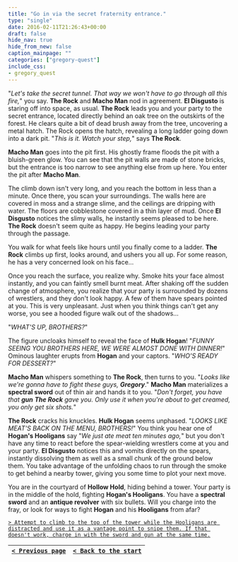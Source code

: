 ```yaml
---
title: "Go in via the secret fraternity entrance."
type: "single"
date: 2016-02-11T21:26:43+00:00
draft: false
hide_nav: true
hide_from_new: false
caption_mainpage: ""
categories: ["gregory-quest"]
include_css:
- gregory_quest
---
```


"*Let's take the secret tunnel. That way we won't have to go through all this fire,*" you say. **The Rock** and **Macho Man** nod in agreement. **El Disgusto** is staring off into space, as usual. **The Rock** leads you and your party to the secret entrance, located directly behind an oak tree on the outskirts of the forest. He clears quite a bit of dead brush away from the tree, uncovering a metal hatch. The Rock opens the hatch, revealing a long ladder going down into a dark pit. "*This is it. Watch your step,*" says **The Rock**.

**Macho Man** goes into the pit first. His ghostly frame floods the pit with a bluish-green glow. You can see that the pit walls are made of stone bricks, but the entrance is too narrow to see anything else from up here. You enter the pit after **Macho Man**.

The climb down isn't very long, and you reach the bottom in less than a minute. Once there, you scan your surroundings. The walls here are covered in moss and a strange slime, and the ceilings are dripping with water. The floors are cobblestone covered in a thin layer of mud. Once **El Disgusto** notices the slimy walls, he instantly seems pleased to be here. **The Rock** doesn't seem quite as happy. He begins leading your party through the passage.

You walk for what feels like hours until you finally come to a ladder. **The Rock** climbs up first, looks around, and ushers you all up. For some reason, he has a very concerned look on his face…

Once you reach the surface, you realize why. Smoke hits your face almost instantly, and you can faintly smell burnt meat. After shaking off the sudden change of atmosphere, you realize that your party is surrounded by dozens of wrestlers, and they don't look happy. A few of them have spears pointed at you. This is very unpleasant. Just when you think things can't get any worse, you see a hooded figure walk out of the shadows…

"*WHAT'S UP, BROTHERS?*"

The figure uncloaks himself to reveal the face of **Hulk Hogan**! "*FUNNY SEEING YOU BROTHERS HERE, WE WERE ALMOST DONE WITH DINNER!*" Ominous laughter erupts from **Hogan** and your captors. "*WHO'S READY FOR DESSERT?*"

**Macho Man** whispers something to **The Rock**, then turns to you. "*Looks like we're gonna have to fight these guys, **Gregory***." **Macho Man** materializes a **spectral sword** out of thin air and hands it to you. "*Don't forget, you have that **gun** **The Rock** gave you. Only use it when you're about to get creamed, you only get six shots.*"

**The Rock** cracks his knuckles. **Hulk Hogan** seems unphased. "*LOOKS LIKE MEAT'S BACK ON THE MENU, BROTHERS!*" You think you hear one of **Hogan's Hooligans** say "*We just ate meat ten minutes ago,*" but you don't have any time to react before the spear-wielding wrestlers come at you and your party. **El Disgusto** notices this and vomits directly on the spears, instantly dissolving them as well as a small chunk of the ground below them. You take advantage of the unfolding chaos to run through the smoke to get behind a nearby tower, giving you some time to plot your next move.

You are in the courtyard of **Hollow Hold**, hiding behind a tower. Your party is in the middle of the hold, fighting **Hogan's Hooligans**. You have a **spectral sword** and an **antique revolver** with six bullets. Will you charge into the fray, or look for ways to fight **Hogan** and his **Hooligans** from afar?

[``> Attempt to climb to the top of the tower while the Hooligans are distracted and use it as a vantage point to snipe them. If that doesn't work, charge in with the sword and gun at the same time.``](../23)

|[``< Previous page``](../21)|[``< Back to the start``](../)|
|---|---|